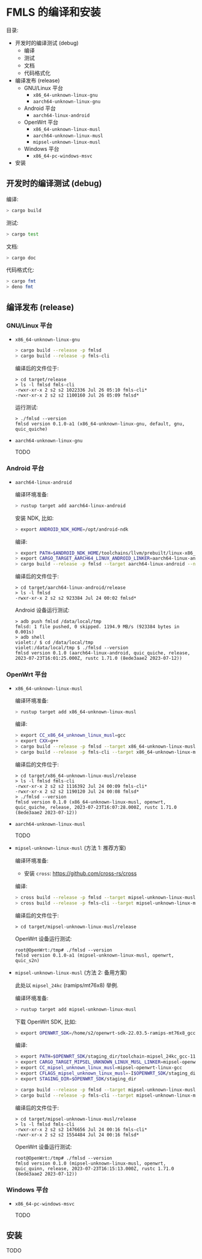 # FMLS 的编译和安装

目录:

- 开发时的编译测试 (debug)
  - 编译
  - 测试
  - 文档
  - 代码格式化
- 编译发布 (release)
  - GNU/Linux 平台
    - `x86_64-unknown-linux-gnu`
    - `aarch64-unknown-linux-gnu`
  - Android 平台
    - `aarch64-linux-android`
  - OpenWrt 平台
    - `x86_64-unknown-linux-musl`
    - `aarch64-unknown-linux-musl`
    - `mipsel-unknown-linux-musl`
  - Windows 平台
    - `x86_64-pc-windows-msvc`
- 安装

## 开发时的编译测试 (debug)

编译:

```sh
> cargo build
```

测试:

```sh
> cargo test
```

文档:

```sh
> cargo doc
```

代码格式化:

```sh
> cargo fmt
> deno fmt
```

## 编译发布 (release)

### GNU/Linux 平台

- `x86_64-unknown-linux-gnu`

  ```sh
  > cargo build --release -p fmlsd
  > cargo build --release -p fmls-cli
  ```

  编译后的文件位于:

  ```
  > cd target/release
  > ls -l fmlsd fmls-cli
  -rwxr-xr-x 2 s2 s2 1022336 Jul 26 05:10 fmls-cli*
  -rwxr-xr-x 2 s2 s2 1100160 Jul 26 05:09 fmlsd*
  ```

  运行测试:

  ```
  > ./fmlsd --version
  fmlsd version 0.1.0-a1 (x86_64-unknown-linux-gnu, default, gnu, quic_quiche)
  ```

- `aarch64-unknown-linux-gnu`

  TODO

### Android 平台

- `aarch64-linux-android`

  编译环境准备:

  ```sh
  > rustup target add aarch64-linux-android
  ```

  安装 NDK, 比如:

  ```sh
  > export ANDROID_NDK_HOME=/opt/android-ndk
  ```

  编译:

  ```sh
  > export PATH=$ANDROID_NDK_HOME/toolchains/llvm/prebuilt/linux-x86_64/bin:$PATH
  > export CARGO_TARGET_AARCH64_LINUX_ANDROID_LINKER=aarch64-linux-android28-clang
  > cargo build --release -p fmlsd --target aarch64-linux-android --no-default-features --features quic-quiche
  ```

  编译后的文件位于:

  ```
  > cd target/aarch64-linux-android/release
  > ls -l fmlsd
  -rwxr-xr-x 2 s2 s2 923384 Jul 24 00:02 fmlsd*
  ```

  Android 设备运行测试:

  ```
  > adb push fmlsd /data/local/tmp
  fmlsd: 1 file pushed, 0 skipped. 1194.9 MB/s (923384 bytes in 0.001s)
  > adb shell
  violet:/ $ cd /data/local/tmp
  violet:/data/local/tmp $ ./fmlsd --version
  fmlsd version 0.1.0 (aarch64-linux-android, quic_quiche, release, 2023-07-23T16:01:25.000Z, rustc 1.71.0 (8ede3aae2 2023-07-12))
  ```

### OpenWrt 平台

- `x86_64-unknown-linux-musl`

  编译环境准备:

  ```sh
  > rustup target add x86_64-unknown-linux-musl
  ```

  编译:

  ```sh
  > export CC_x86_64_unknown_linux_musl=gcc
  > export CXX=g++
  > cargo build --release -p fmlsd --target x86_64-unknown-linux-musl --no-default-features --features openwrt,quic-quiche
  > cargo build --release -p fmls-cli --target x86_64-unknown-linux-musl --no-default-features --features openwrt,quic-quiche
  ```

  编译后的文件位于:

  ```
  > cd target/x86_64-unknown-linux-musl/release
  > ls -l fmlsd fmls-cli
  -rwxr-xr-x 2 s2 s2 1116392 Jul 24 00:09 fmls-cli*
  -rwxr-xr-x 2 s2 s2 1190120 Jul 24 00:08 fmlsd*
  > ./fmlsd --version
  fmlsd version 0.1.0 (x86_64-unknown-linux-musl, openwrt, quic_quiche, release, 2023-07-23T16:07:28.000Z, rustc 1.71.0 (8ede3aae2 2023-07-12))
  ```

- `aarch64-unknown-linux-musl`

  TODO

- `mipsel-unknown-linux-musl` (方法 1: 推荐方案)

  编译环境准备:

  - 安装 `cross`: <https://github.com/cross-rs/cross>

  编译:

  ```sh
  > cross build --release -p fmlsd --target mipsel-unknown-linux-musl --no-default-features --features openwrt,quic-s2n
  > cross build --release -p fmls-cli --target mipsel-unknown-linux-musl --no-default-features --features openwrt,quic-s2n
  ```

  编译后的文件位于:

  ```
  > cd target/mipsel-unknown-linux-musl/release
  ```

  OpenWrt 设备运行测试:

  ```
  root@OpenWrt:/tmp# ./fmlsd --version
  fmlsd version 0.1.0-a1 (mipsel-unknown-linux-musl, openwrt, quic_s2n)
  ```

- `mipsel-unknown-linux-musl` (方法 2: 备用方案)

  此处以 `mipsel_24kc` (ramips/mt76x8) 举例.

  编译环境准备:

  ```sh
  > rustup target add mipsel-unknown-linux-musl
  ```

  下载 OpenWrt SDK, 比如:

  ```sh
  > export OPENWRT_SDK=/home/s2/openwrt-sdk-22.03.5-ramips-mt76x8_gcc-11.2.0_musl.Linux-x86_64
  ```

  编译:

  ```sh
  > export PATH=$OPENWRT_SDK/staging_dir/toolchain-mipsel_24kc_gcc-11.2.0_musl/bin:$PATH
  > export CARGO_TARGET_MIPSEL_UNKNOWN_LINUX_MUSL_LINKER=mipsel-openwrt-linux-gcc
  > export CC_mipsel_unknown_linux_musl=mipsel-openwrt-linux-gcc
  > export CFLAGS_mipsel_unknown_linux_musl=-I$OPENWRT_SDK/staging_dir/toolchain-mipsel_24kc_gcc-11.2.0_musl/include
  > export STAGING_DIR=$OPENWRT_SDK/staging_dir

  > cargo build --release -p fmlsd --target mipsel-unknown-linux-musl --no-default-features --features openwrt,quic-quinn
  > cargo build --release -p fmls-cli --target mipsel-unknown-linux-musl --no-default-features --features openwrt,quic-quinn
  ```

  编译后的文件位于:

  ```
  > cd target/mipsel-unknown-linux-musl/release
  > ls -l fmlsd fmls-cli
  -rwxr-xr-x 2 s2 s2 1476656 Jul 24 00:16 fmls-cli*
  -rwxr-xr-x 2 s2 s2 1554484 Jul 24 00:16 fmlsd*
  ```

  OpenWrt 设备运行测试:

  ```
  root@OpenWrt:/tmp# ./fmlsd --version
  fmlsd version 0.1.0 (mipsel-unknown-linux-musl, openwrt, quic_quinn, release, 2023-07-23T16:15:13.000Z, rustc 1.71.0 (8ede3aae2 2023-07-12))
  ```

### Windows 平台

- `x86_64-pc-windows-msvc`

  TODO

## 安装

TODO
